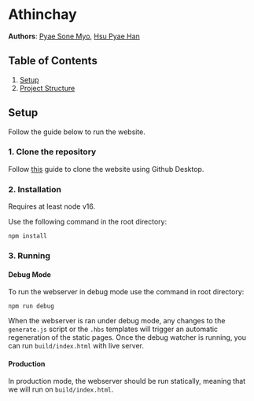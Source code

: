 # Athinchay

**Authors**: [Pyae Sone Myo](https://github.com/Rickaym), [Hsu Pyae Han](https://github.com/itsmejewel)

## Table of Contents

1. [Setup](#setup)
2. [Project Structure](#project-structure)

## Setup

Follow the guide below to run the website.

### 1. Clone the repository

Follow [this](https://docs.github.com/en/desktop/contributing-and-collaborating-using-github-desktop/adding-and-cloning-repositories/cloning-and-forking-repositories-from-github-desktop) guide to clone the website using Github Desktop.

### 2. Installation

Requires at least node v16.

Use the following command in the root directory:

```
npm install
```

### 3. Running

#### Debug Mode

To run the webserver in debug mode use the command in root directory:
```
npm run debug
```
When the webserver is ran under debug mode, any changes to the `generate.js` script
or the `.hbs` templates will trigger an automatic regeneration of the static pages.
Once the debug watcher is running, you can run `build/index.html` with live server.

#### Production

In production mode, the webserver should be run statically, meaning that we will
run on `build/index.html`.

